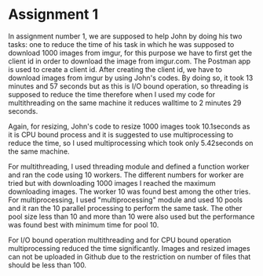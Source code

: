 # **Assignment 1**

In assignment number 1, we are supposed to help John by doing his two tasks: one to reduce the time of his task in which he was supposed to download 1000 images from imgur, for this purpose we have to first get the client id in order to download the image from imgur.com. The Postman app is used to create a client id. After creating the client id, we have to download images from imgur by using John's codes. By doing so, it took 13 minutes and 57 seconds but as this is I/O bound operation, so threading is  supposed to reduce the time therefore when I used my code for multithreading on the same machine it reduces walltime to 2 minutes 29 seconds.

Again, for resizing, John's code to resize 1000 images took 10.1seconds as it is CPU bound process and it is suggested to use multiprocessing to reduce the time, so I used multiprocessing which took only 5.42seconds on the same machine. 

For multithreading, I used threading module and defined a function worker and ran the code using 10 workers. The different numbers for worker are tried but with downloading 1000 images I reached the maximum downloading images. The worker 10 was found best among the other tries. For multiprocessing, I used "multiprocessing" module and used 10 pools and it ran the 10 parallel processing to perform the same task. The other pool size less than 10 and more than 10 were also used but the performance was found best with minimum time for pool 10.

For I/O bound operation multithreading and for CPU bound operation multiprocessing reduced the time significantly. Images and resized images can not be uploaded in Github due to the restriction on number of files that should be less than 100.
